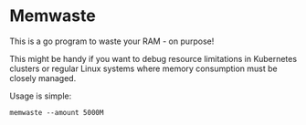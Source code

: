 # Memwaste

This is a go program to waste your RAM - on purpose!

This might be handy if you want to debug resource limitations in Kubernetes clusters or
regular Linux systems where memory consumption must be closely managed.

Usage is simple:

```shell
memwaste --amount 5000M
```
